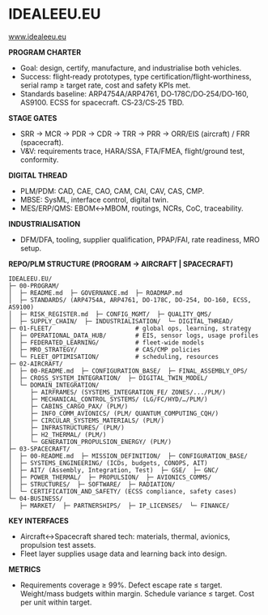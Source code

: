 # IDEALEEU.EU
www.idealeeu.eu

**PROGRAM CHARTER**

* Goal: design, certify, manufacture, and industrialise both vehicles.
* Success: flight‑ready prototypes, type certification/flight‑worthiness, serial ramp ≥ target rate, cost and safety KPIs met.
* Standards baseline: ARP4754A/ARP4761, DO‑178C/DO‑254/DO‑160, AS9100. ECSS for spacecraft. CS‑23/CS‑25 TBD.

**STAGE GATES**

* SRR → MCR → PDR → CDR → TRR → PRR → ORR/EIS (aircraft) / FRR (spacecraft).
* V&V: requirements trace, HARA/SSA, FTA/FMEA, flight/ground test, conformity.

**DIGITAL THREAD**

* PLM/PDM: CAD, CAE, CAO, CAM, CAI, CAV, CAS, CMP.
* MBSE: SysML, interface control, digital twin.
* MES/ERP/QMS: EBOM↔MBOM, routings, NCRs, CoC, traceability.

**INDUSTRIALISATION**

* DFM/DFA, tooling, supplier qualification, PPAP/FAI, rate readiness, MRO setup.

**REPO/PLM STRUCTURE (PROGRAM → AIRCRAFT | SPACECRAFT)**

```
IDEALEEU.EU/
├─ 00-PROGRAM/
│  ├─ README.md  ├─ GOVERNANCE.md  ├─ ROADMAP.md
│  ├─ STANDARDS/ (ARP4754A, ARP4761, DO-178C, DO-254, DO-160, ECSS, AS9100)
│  ├─ RISK_REGISTER.md  ├─ CONFIG_MGMT/  ├─ QUALITY_QMS/
│  ├─ SUPPLY_CHAIN/  ├─ INDUSTRIALISATION/  └─ DIGITAL_THREAD/
├─ 01-FLEET/                       # global ops, learning, strategy
│  ├─ OPERATIONAL_DATA_HUB/        # EIS, sensor logs, usage profiles
│  ├─ FEDERATED_LEARNING/          # fleet-wide models
│  ├─ MRO_STRATEGY/                # CAS/CMP policies
│  └─ FLEET_OPTIMISATION/          # scheduling, resources
├─ 02-AIRCRAFT/
│  ├─ 00-README.md  ├─ CONFIGURATION_BASE/  ├─ FINAL_ASSEMBLY_OPS/
│  ├─ CROSS_SYSTEM_INTEGRATION/  ├─ DIGITAL_TWIN_MODEL/
│  └─ DOMAIN_INTEGRATION/
│     ├─ AIRFRAMES/ (SYSTEMS_INTEGRATION_FE/ ZONES/.../PLM/)
│     ├─ MECHANICAL_CONTROL_SYSTEMS/ (LG/FC/HYD/…/PLM/)
│     ├─ CABINS_CARGO_PAX/ (PLM/)
│     ├─ INFO_COMM_AVIONICS/ (PLM/ QUANTUM_COMPUTING_CQH/)
│     ├─ CIRCULAR_SYSTEMS_MATERIALS/ (PLM/)
│     ├─ INFRASTRUCTURES/ (PLM/)
│     ├─ H2_THERMAL/ (PLM/)
│     └─ GENERATION_PROPULSION_ENERGY/ (PLM/)
├─ 03-SPACECRAFT/
│  ├─ 00-README.md  ├─ MISSION_DEFINITION/  ├─ CONFIGURATION_BASE/
│  ├─ SYSTEMS_ENGINEERING/ (ICDs, budgets, CONOPS, AIT)
│  ├─ AIT/ (Assembly, Integration, Test)  ├─ GSE/  ├─ GNC/
│  ├─ POWER_THERMAL/  ├─ PROPULSION/  ├─ AVIONICS_COMMS/
│  ├─ STRUCTURES/  ├─ SOFTWARE/  ├─ RADIATION/
│  └─ CERTIFICATION_AND_SAFETY/ (ECSS compliance, safety cases)
└─ 04-BUSINESS/
   ├─ MARKET/  ├─ PARTNERSHIPS/  ├─ IP_LICENSES/  └─ FINANCE/
```

**KEY INTERFACES**

* Aircraft↔Spacecraft shared tech: materials, thermal, avionics, propulsion test assets.
* Fleet layer supplies usage data and learning back into design.

**METRICS**

* Requirements coverage ≥ 99%. Defect escape rate ≤ target. Weight/mass budgets within margin. Schedule variance ≤ target. Cost per unit within target.
